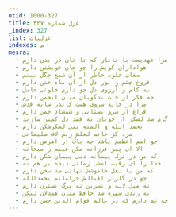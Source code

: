 ```yaml
---
utid: 1000-327
title: غزل شماره ۳۲۷
_index: 327
list: غزلیات
indexes: م
mesra:
  - مرا عهدیست با جانان که تا جان در بدن دارم
  - هواداران کویش را چو جان خویشتن دارم
  - صفای خلوت خاطر از آن شمع چگل بینم
  - فروغ چشم و نور دل از آن ماه ختن دارم
  - به کام و آرزوی دل چو دارم خلوتی حاصل
  - چه فکر از خبث بدگویان میان انجمن دارم
  - مرا در خانه سروی هست کاندر سایه قدش
  - فراغ از سرو بستانی و شمشاد چمن دارم
  - گرم صد لشکر از خوبان به قصد دل کمین سازند
  - بحمد الله و المنه بتی لشکرشکن دارم
  - سزد کز خاتم لعلش زنم لاف سلیمانی
  - چو اسم اعظمم باشد چه باک از اهرمن دارم
  - الا ای پیر فرزانه مکن عیبم ز میخانه
  - که من در ترک پیمانه دلی پیمان شکن دارم
  - خدا را ای رقیب امشب زمانی دیده بر هم نه
  - که من با لعل خاموشش نهانی صد سخن دارم
  - چو در گلزار اقبالش خرامانم بحمدالله
  - نه میل لاله و نسرین نه برگ نسترن دارم
  - به رندی شهره شد حافظ میان همدلان لیکن
  - چه غم دارم که در عالم قوام الدین حسن دارم
---
```

